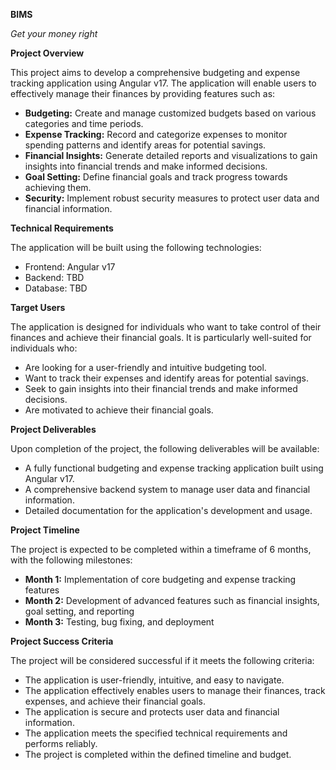 **BIMS**

*Get your money right*

**Project Overview**

This project aims to develop a comprehensive budgeting and expense tracking application using Angular v17. The application will enable users to effectively manage their finances by providing features such as:

* **Budgeting:** Create and manage customized budgets based on various categories and time periods.
* **Expense Tracking:** Record and categorize expenses to monitor spending patterns and identify areas for potential savings.
* **Financial Insights:** Generate detailed reports and visualizations to gain insights into financial trends and make informed decisions.
* **Goal Setting:** Define financial goals and track progress towards achieving them.
* **Security:** Implement robust security measures to protect user data and financial information.

**Technical Requirements**

The application will be built using the following technologies:

* Frontend: Angular v17
* Backend: TBD
* Database: TBD

**Target Users**

The application is designed for individuals who want to take control of their finances and achieve their financial goals. It is particularly well-suited for individuals who:

* Are looking for a user-friendly and intuitive budgeting tool.
* Want to track their expenses and identify areas for potential savings.
* Seek to gain insights into their financial trends and make informed decisions.
* Are motivated to achieve their financial goals.

**Project Deliverables**

Upon completion of the project, the following deliverables will be available:

* A fully functional budgeting and expense tracking application built using Angular v17.
* A comprehensive backend system to manage user data and financial information.
* Detailed documentation for the application's development and usage.

**Project Timeline**

The project is expected to be completed within a timeframe of 6 months, with the following milestones:

* **Month 1:** Implementation of core budgeting and expense tracking features
* **Month 2:** Development of advanced features such as financial insights, goal setting, and reporting
* **Month 3:** Testing, bug fixing, and deployment

**Project Success Criteria**

The project will be considered successful if it meets the following criteria:

* The application is user-friendly, intuitive, and easy to navigate.
* The application effectively enables users to manage their finances, track expenses, and achieve their financial goals.
* The application is secure and protects user data and financial information.
* The application meets the specified technical requirements and performs reliably.
* The project is completed within the defined timeline and budget.
